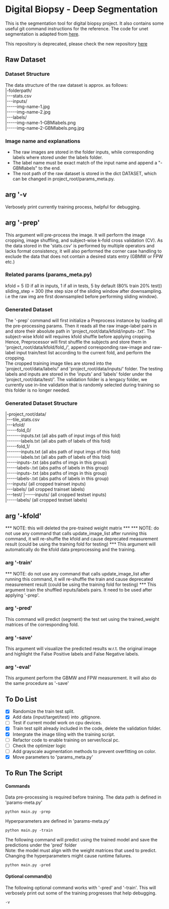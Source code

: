 # Digital Biopsy - Deep Segmentation
This is the segmentation tool for digital biopsy project. It also contains some useful git command instructions for the reference. The code for unet segmentation is adapted from [here](https://github.com/johschmidt42/PyTorch-2D-3D-UNet-Tutorial).

This repository is deprecated, please check the new repository [here](https://github.com/digital-biopsy/GBM_measurement_pipeline.git)

## Raw Dataset
### Dataset Structure
The data structure of the raw dataset is approx. as follows: </br>
|-folderpath/ </br>
|---stats.csv </br>
|---inputs/ </br>
|-----img-name-1.jpg </br>
|-----img-name-2.jpg </br>
|---labels/ </br>
|-----img-name-1-GBMlabels.png </br>
|-----img-name-2-GBMlabels.png.jpg </br>

### Image name and explanations
- The raw images are stored in the folder inputs, while corresponding labels where stored under the labels folder.
- The label name must be exact match of the input name and append a "-GBMlabels" to the end.
- The root path of the raw dataset is stored in the dict DATASET, which can be changed in project_root/params_meta.py.

## arg '-v
Verbosely print currently training process, helpful for debugging.
## arg '-prep'
This argument will pre-process the image. It will perform the image cropping, image shuffling, and subject-wise k-fold cross validation (CV). As the data stored in the 'stats.csv' is performed by multiple operators and lacks format consistency, it will also performed the corner case handling to exclude the data that does not contain a desired stats entry (GBMW or FPW etc.)
### Related params (params_meta.py)
kfold = 5 (0 if all in inputs, 1 if all in tests, 5 by default (80% train 20% test))
sliding_step = 300 (the step size of the sliding window after downsampling. i.e the raw img are first downsampled before performing sliding window).
### Generated Dataset
The '-prep' command will first initialize a Preprocess instance by loading all the pre-processing params. Then it reads all the raw image-label pairs in and store their absolute path in 'project_root/data/kfold/inputs-<subject-groupname>.txt'. The subject-wise kfold will requires kfold shuffle before applying cropping. Hence, Preprocessor will first shuffle the subjects and store them in 'project_root/data/kfold/fold_<n>/', append corresponding raw-image and raw-label input train/test list according to the current fold, and perform the cropping. </br>
The cropped training image tiles are stored into the 'project_root/data/labels/' and 'project_root/data/inputs/' folder. The testing labels and inputs are stored in the 'inputs' and 'labels' folder under the 'project_root/data/test/'. The validation folder is a lengacy folder, we currently use in-line validation that is randomly selected during training so this folder is no longer needed.
### Generated Dataset Structure
|-project_root/data/ </br>
|---tile_stats.csv </br>
|---kfold/ </br>
|-----fold_0/ </br>
|-------inputs.txt (all abs path of input imgs of this fold) </br>
|-------labels.txt (all abs path of labels of this fold) </br>
|-----fold_1/ </br>
|-------inputs.txt (all abs path of input imgs of this fold) </br>
|-------labels.txt (all abs path of labels of this fold) </br>
|-----inputs-<subject-groupname-1>.txt (abs paths of imgs in this group) </br>
|-----labels-<subject-groupname-1>.txt (abs paths of labels in this group) </br>
|-----inputs-<subject-groupname-2>.txt (abs paths of imgs in this group) </br>
|-----labels-<subject-groupname-2>.txt (abs paths of labels in this group) </br>
|---inputs/ (all cropped trainset inputs) </br>
|---labels/ (all cropped trainset labels) </br>
|---test/
|-----inputs/ (all cropped testset inputs) </br>
|-----labels/ (all cropped testset labels) </br>
## arg '-kfold'
*** NOTE: this will deleted the pre-trained weight matrix ***
*** NOTE: do not use any command that calls update_image_list after running this command, it will re-shuffle the kfold and cause deprecated measurement result (could be using the training fold for testing) ***
This argument will automatically do the kfold data preprocessing and the training.
### arg '-train'
*** NOTE: do not use any command that calls update_image_list after running this command, it will re-shuffle the train and cause deprecated measurement result (could be using the training fold for testing) ***
This argument train the shuffled inputs/labels pairs. It need to be used after applying '-prep'.
### arg '-pred'
This command will predict (segment) the test set using the trained_weight matrices of the corresponding fold.
### arg '-save'
This argument will visualize the predicted results w.r.t. the original image and highlight the False Positive labels and False Negative labels.
### arg '-eval'
This argument perform the GBMW and FPW measurement. It will also do the same procedure as '-save'

## To Do List
- [x] Randomize the train test split.
- [x] Add data (input/target/test) into .gitignore.
- [ ] Test if current model work on cpu devices.
- [x] Train test split already included in the code, delete the validation folder.
- [x] Intergrate the image tiling with the training script.
- [ ] Refactor code to enable training on server/local pc.
- [ ] Check the optimizer logic
- [ ] Add grayscale augmentation methods to prevent overfitting on color.
- [x] Move parameters to 'params_meta.py'
## To Run The Script
#### Commands
Data pre-processing is required before training. The data path is defined in 'params-meta.py'
```
python main.py -prep
```
Hyperparameters are defined in 'params-meta.py'
```
python main.py -train
```
The following command will predict using the trained model and save the predictions under the 'pred' folder<br>
Note: the model must align with the weight matrices that used to predict. Changing the hyperparameters might cause runtime failures.
```
python main.py -pred
```
#### Optional command(s)
The following optional command works with '-pred' and '-train'. This will verbosely print out some of the training progresses that help debugging.
```
-v
```
